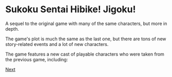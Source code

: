 # Sukoku Sentai Hibike! Jigoku!

A sequel to the original game with many of the same characters, but more in depth.

The game's plot is much the same as the last one, but there are tons of new story-related events and a lot of new characters.

The game features a new cast of playable characters who were taken from the previous game, including:

[Next](357.md)